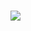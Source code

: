 
<h1 align="Right">
    <img src="https://readme-typing-svg.herokuapp.com/?font=Righteous&size=35&width=1000&height=70&duration=4000&lines=Carlo+Ledesma+—+Fascinated+by+coding+and+design." />
</h1>
